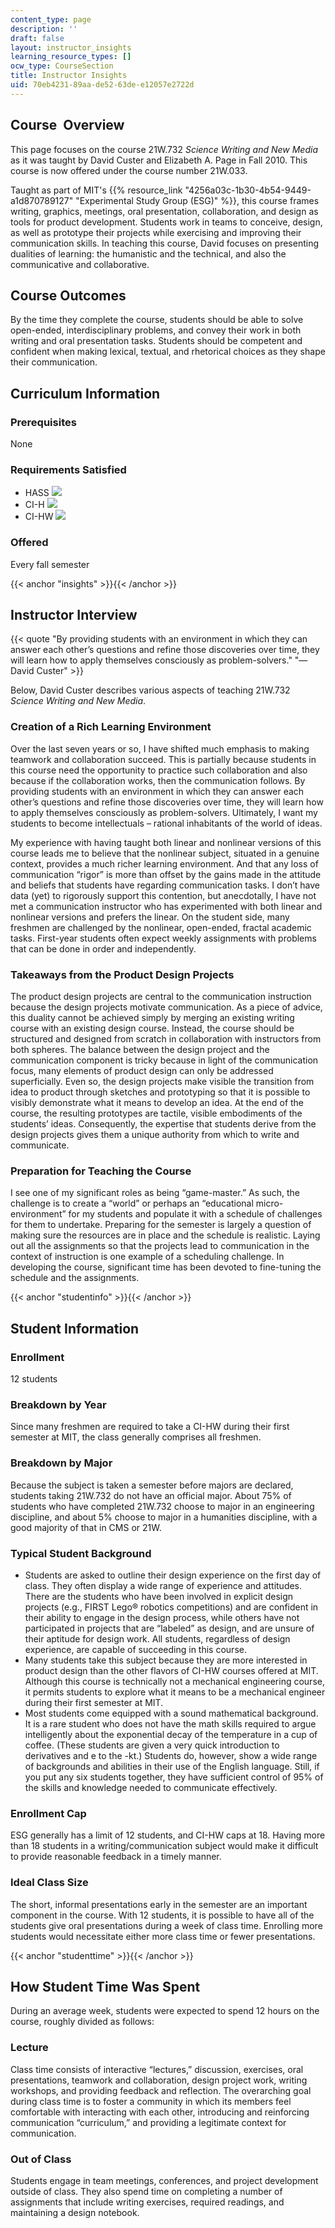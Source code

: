 ```yaml
---
content_type: page
description: ''
draft: false
layout: instructor_insights
learning_resource_types: []
ocw_type: CourseSection
title: Instructor Insights
uid: 70eb4231-89aa-de52-63de-e12057e2722d
---
```

## Course  Overview

This page focuses on the course 21W.732 _Science Writing and New Media_ as it was taught by David Custer and Elizabeth A. Page in Fall 2010. This course is now offered under the course number 21W.033. 

Taught as part of MIT's {{% resource_link "4256a03c-1b30-4b54-9449-a1d870789127" "Experimental Study Group (ESG)" %}}, this course frames writing, graphics, meetings, oral presentation, collaboration, and design as tools for product development. Students work in teams to conceive, design, as well as prototype their projects while exercising and improving their communication skills. In teaching this course, David focuses on presenting dualities of learning: the humanistic and the technical, and also the communicative and collaborative.

## Course Outcomes

By the time they complete the course, students should be able to solve open-ended, interdisciplinary problems, and convey their work in both writing and oral presentation tasks. Students should be competent and confident when making lexical, textual, and rhetorical choices as they shape their communication.

## Curriculum Information

### Prerequisites

None

### Requirements Satisfied

- HASS ![](/images/educator/icon-question-hass.png)
- CI-H ![](/images/educator/icon-question-cih.png)
- CI-HW ![](/images/educator/icon-question-cihw.png)

### Offered

Every fall semester

{{< anchor "insights" >}}{{< /anchor >}}

## Instructor Interview

{{< quote "By providing students with an environment in which they can answer each other’s questions and refine those discoveries over time, they will learn how to apply themselves consciously as problem-solvers." "—David Custer" >}}

Below, David Custer describes various aspects of teaching 21W.732 _Science Writing and New Media_.

### Creation of a Rich Learning Environment

Over the last seven years or so, I have shifted much emphasis to making teamwork and collaboration succeed. This is partially because students in this course need the opportunity to practice such collaboration and also because if the collaboration works, then the communication follows. By providing students with an environment in which they can answer each other’s questions and refine those discoveries over time, they will learn how to apply themselves consciously as problem-solvers. Ultimately, I want my students to become intellectuals – rational inhabitants of the world of ideas.

My experience with having taught both linear and nonlinear versions of this course leads me to believe that the nonlinear subject, situated in a genuine context, provides a much richer learning environment. And that any loss of communication “rigor” is more than offset by the gains made in the attitude and beliefs that students have regarding communication tasks. I don’t have data (yet) to rigorously support this contention, but anecdotally, I have not met a communication instructor who has experimented with both linear and nonlinear versions and prefers the linear. On the student side, many freshmen are challenged by the nonlinear, open-ended, fractal academic tasks. First-year students often expect weekly assignments with problems that can be done in order and independently.

### Takeaways from the Product Design Projects

The product design projects are central to the communication instruction because the design projects motivate communication. As a piece of advice, this duality cannot be achieved simply by merging an existing writing course with an existing design course. Instead, the course should be structured and designed from scratch in collaboration with instructors from both spheres. The balance between the design project and the communication component is tricky because in light of the communication focus, many elements of product design can only be addressed superficially. Even so, the design projects make visible the transition from idea to product through sketches and prototyping so that it is possible to visibly demonstrate what it means to develop an idea. At the end of the course, the resulting prototypes are tactile, visible embodiments of the students’ ideas. Consequently, the expertise that students derive from the design projects gives them a unique authority from which to write and communicate.

### Preparation for Teaching the Course

I see one of my significant roles as being “game-master.” As such, the challenge is to create a “world” or perhaps an “educational micro-environment” for my students and populate it with a schedule of challenges for them to undertake. Preparing for the semester is largely a question of making sure the resources are in place and the schedule is realistic. Laying out all the assignments so that the projects lead to communication in the context of instruction is one example of a scheduling challenge. In developing the course, significant time has been devoted to fine-tuning the schedule and the assignments.

{{< anchor "studentinfo" >}}{{< /anchor >}}

## Student Information

### Enrollment

12 students

### Breakdown by Year

Since many freshmen are required to take a CI-HW during their first semester at MIT, the class generally comprises all freshmen.

### Breakdown by Major

Because the subject is taken a semester before majors are declared, students taking 21W.732 do not have an official major. About 75% of students who have completed 21W.732 choose to major in an engineering discipline, and about 5% choose to major in a humanities discipline, with a good majority of that in CMS or 21W.

### Typical Student Background

- Students are asked to outline their design experience on the first day of class. They often display a wide range of experience and attitudes. There are the students who have been involved in explicit design projects (e.g., FIRST Lego® robotics competitions) and are confident in their ability to engage in the design process, while others have not participated in projects that are “labeled” as design, and are unsure of their aptitude for design work. All students, regardless of design experience, are capable of succeeding in this course.
- Many students take this subject because they are more interested in product design than the other flavors of CI-HW courses offered at MIT. Although this course is technically not a mechanical engineering course, it permits students to explore what it means to be a mechanical engineer during their first semester at MIT.
- Most students come equipped with a sound mathematical background. It is a rare student who does not have the math skills required to argue intelligently about the exponential decay of the temperature in a cup of coffee. (These students are given a very quick introduction to derivatives and e to the -kt.) Students do, however, show a wide range of backgrounds and abilities in their use of the English language. Still, if you put any six students together, they have sufficient control of 95% of the skills and knowledge needed to communicate effectively.

### Enrollment Cap

ESG generally has a limit of 12 students, and CI-HW caps at 18. Having more than 18 students in a writing/communication subject would make it difficult to provide reasonable feedback in a timely manner.

### Ideal Class Size

The short, informal presentations early in the semester are an important component in the course. With 12 students, it is possible to have all of the students give oral presentations during a week of class time. Enrolling more students would necessitate either more class time or fewer presentations. 

{{< anchor "studenttime" >}}{{< /anchor >}}

## How Student Time Was Spent

During an average week, students were expected to spend 12 hours on the course, roughly divided as follows:

### Lecture

Class time consists of interactive “lectures,” discussion, exercises, oral presentations, teamwork and collaboration, design project work, writing workshops, and providing feedback and reflection. The overarching goal during class time is to foster a community in which its members feel comfortable with interacting with each other, introducing and reinforcing communication “curriculum,” and providing a legitimate context for communication.

### Out of Class

Students engage in team meetings, conferences, and project development outside of class. They also spend time on completing a number of assignments that include writing exercises, required readings, and maintaining a design notebook.